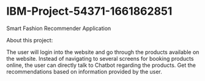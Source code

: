 # IBM-Project-54371-1661862851
Smart Fashion Recommender Application

About this project:

The user will login into the website and go through the products available on the website. Instead of navigating to several screens for booking products online, the user can directly talk to Chatbot regarding the products. Get the recommendations based on information provided by the user.
